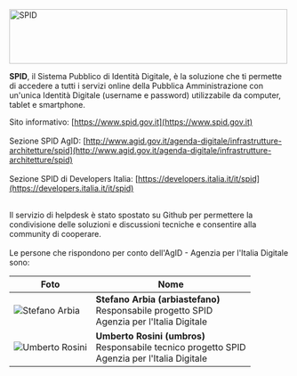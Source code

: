 <img src="https://github.com/italia/spid-graphics/blob/master/spid-logos/spid-logo-b-lb.png" alt="SPID" data-canonical-src="https://github.com/italia/spid-graphics/blob/master/spid-logos/spid-logo-b-lb.png" width="500" height="98" />

**SPID**, il Sistema Pubblico di Identità Digitale, è la soluzione che ti permette di accedere a tutti i servizi online della Pubblica Amministrazione con un'unica Identità Digitale (username e password) utilizzabile da computer, tablet e smartphone.

Sito informativo: [https://www.spid.gov.it](https://www.spid.gov.it)<br><br>
Sezione SPID AgID: [http://www.agid.gov.it/agenda-digitale/infrastrutture-architetture/spid](http://www.agid.gov.it/agenda-digitale/infrastrutture-architetture/spid)<br><br>
Sezione SPID di Developers Italia: [https://developers.italia.it/it/spid](https://developers.italia.it/it/spid)<br><br>

Il servizio di helpdesk è stato spostato su Github per permettere la condivisione delle soluzioni e discussioni tecniche e consentire alla community di cooperare.<br><br>
Le persone che rispondono per conto dell'AgID - Agenzia per l'Italia Digitale sono:

| Foto | Nome |
| ---- | ---- |
| <img src="https://avatars0.githubusercontent.com/u/23704006?s=64&v=4" alt="Stefano Arbia" data-canonical-src="https://avatars0.githubusercontent.com/u/23704006?s=64&v=4" /> | **Stefano Arbia (arbiastefano)**<br>Responsabile progetto SPID<br>Agenzia per l'Italia Digitale |
| <img src="https://avatars2.githubusercontent.com/u/4085151?s=64&v=4" alt="Umberto Rosini" data-canonical-src="https://avatars2.githubusercontent.com/u/4085151?s=64&v=4" /> | **Umberto Rosini (umbros)**<br>Responsabile tecnico progetto SPID<br>Agenzia per l'Italia Digitale |